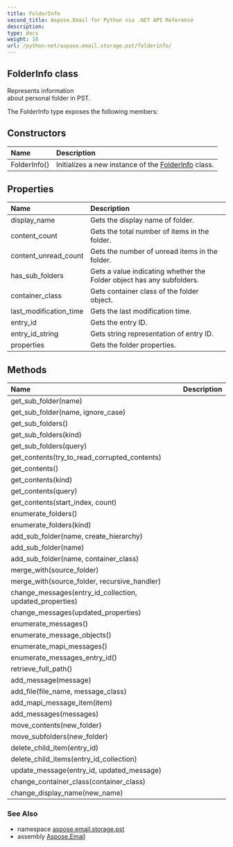 ```yaml
---
title: FolderInfo
second_title: Aspose.Email for Python via .NET API Reference
description: 
type: docs
weight: 10
url: /python-net/aspose.email.storage.pst/folderinfo/
---
```


## FolderInfo class

Represents information<br/>            about personal folder in PST.

The FolderInfo type exposes the following members:
## Constructors
| Name | Description |
| :- | :- |
|FolderInfo()|Initializes a new instance of the [FolderInfo](/email/python-net/aspose.email.storage.pst/folderinfo/) class.|
## Properties
| Name | Description |
| :- | :- |
|display_name|Gets the display name of folder.|
|content_count|Gets the total number of items in the folder.|
|content_unread_count|Gets the number of unread items in the folder.|
|has_sub_folders|Gets a value indicating whether the Folder object has any subfolders.|
|container_class|Gets container class of the folder object.|
|last_modification_time|Gets the last modification time.|
|entry_id|Gets the entry ID.|
|entry_id_string|Gets string representation of entry ID.|
|properties|Gets the folder properties.|
## Methods
| Name | Description |
| :- | :- |
|get_sub_folder(name)|  |
|get_sub_folder(name, ignore_case)|  |
|get_sub_folders()|  |
|get_sub_folders(kind)|  |
|get_sub_folders(query)|  |
|get_contents(try_to_read_corrupted_contents)|  |
|get_contents()|  |
|get_contents(kind)|  |
|get_contents(query)|  |
|get_contents(start_index, count)|  |
|enumerate_folders()|  |
|enumerate_folders(kind)|  |
|add_sub_folder(name, create_hierarchy)|  |
|add_sub_folder(name)|  |
|add_sub_folder(name, container_class)|  |
|merge_with(source_folder)|  |
|merge_with(source_folder, recursive_handler)|  |
|change_messages(entry_id_collection, updated_properties)|  |
|change_messages(updated_properties)|  |
|enumerate_messages()|  |
|enumerate_message_objects()|  |
|enumerate_mapi_messages()|  |
|enumerate_messages_entry_id()|  |
|retrieve_full_path()|  |
|add_message(message)|  |
|add_file(file_name, message_class)|  |
|add_mapi_message_item(item)|  |
|add_messages(messages)|  |
|move_contents(new_folder)|  |
|move_subfolders(new_folder)|  |
|delete_child_item(entry_id)|  |
|delete_child_items(entry_id_collection)|  |
|update_message(entry_id, updated_message)|  |
|change_container_class(container_class)|  |
|change_display_name(new_name)|  |

### See Also

* namespace [aspose.email.storage.pst](/email/python-net/aspose.email.storage.pst/)
* assembly [Aspose.Email](/email/python-net/)


